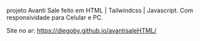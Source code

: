 projeto Avanti Sale feito em HTML | Tailwindcss | Javascript. Com responsividade para Celular e PC.

Site no ar: https://diegoby.github.io/avantisaleHTML/
